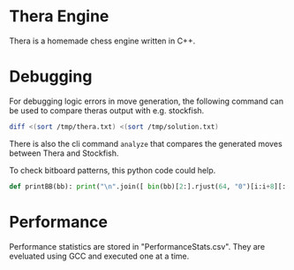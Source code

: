 # Thera Engine
Thera is a homemade chess engine written in C++.


# Debugging
For debugging logic errors in move generation, the following command can be used to compare theras output with e.g. stockfish.

``` bash
diff <(sort /tmp/thera.txt) <(sort /tmp/solution.txt)
```

There is also the cli command `analyze` that compares the generated moves between Thera and Stockfish.

To check bitboard patterns, this python code could help.

``` python
def printBB(bb): print("\n".join([ bin(bb)[2:].rjust(64, "0")[i:i+8][::-1] for i in range(0, 64, 8)]))
```


# Performance
Performance statistics are stored in "PerformanceStats.csv". They are eveluated using GCC and executed one at a time.